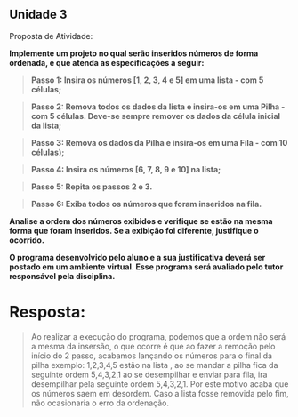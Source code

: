 ##  Unidade 3 

Proposta de Atividade:

**Implemente um projeto no qual serão inseridos números de forma ordenada, e que atenda as especificações a seguir:** 
 
>**Passo 1: Insira os números [1, 2, 3, 4 e 5] em uma lista - com 5 células;** 

>**Passo 2: Remova todos os dados da lista e insira-os em uma Pilha - com 5 células. Deve-se sempre remover os dados da célula inicial da lista;**

>**Passo 3: Remova os dados da Pilha e insira-os em uma Fila - com 10 células);**

>**Passo 4: Insira os números [6, 7, 8, 9 e 10] na lista;**

>**Passo 5: Repita os passos 2 e 3.**

>**Passo 6: Exiba todos os números que foram inseridos na fila.** 
 
**Analise a ordem dos números exibidos e verifique se estão na mesma forma que foram inseridos. Se a exibição foi diferente, justifique o ocorrido.** 
 
**O programa desenvolvido pelo aluno e a sua justificativa deverá ser postado em um ambiente virtual. Esse programa será avaliado pelo tutor responsável pela disciplina.**


# Resposta:

>Ao realizar a execução do programa, podemos que a ordem não será a mesma da insersão, o que ocorre é que ao fazer a remoção pelo início do 2 passo, acabamos lançando os números para o final da pilha exemplo: 1,2,3,4,5 estão na lista , ao se mandar a pilha fica da seguinte ordem 5,4,3,2,1 ao se desempilhar e enviar para fila, ira desempilhar pela seguinte ordem 5,4,3,2,1. Por este motivo acaba que os números saem em desordem. Caso a lista fosse removida pelo fim, não ocasionaria o erro da ordenação.
